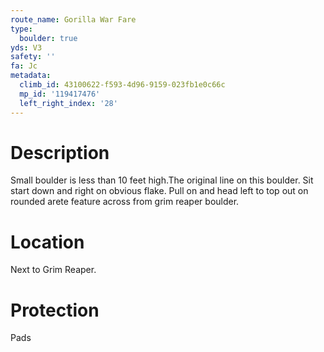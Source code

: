 ```yaml
---
route_name: Gorilla War Fare
type:
  boulder: true
yds: V3
safety: ''
fa: Jc
metadata:
  climb_id: 43100622-f593-4d96-9159-023fb1e0c66c
  mp_id: '119417476'
  left_right_index: '28'
---
```

# Description
Small boulder is less than 10 feet high.The original line on this boulder. Sit start down and right on obvious flake. Pull on and head left to top out on rounded arete feature across from grim reaper boulder.

# Location
Next to Grim Reaper.

# Protection
Pads
